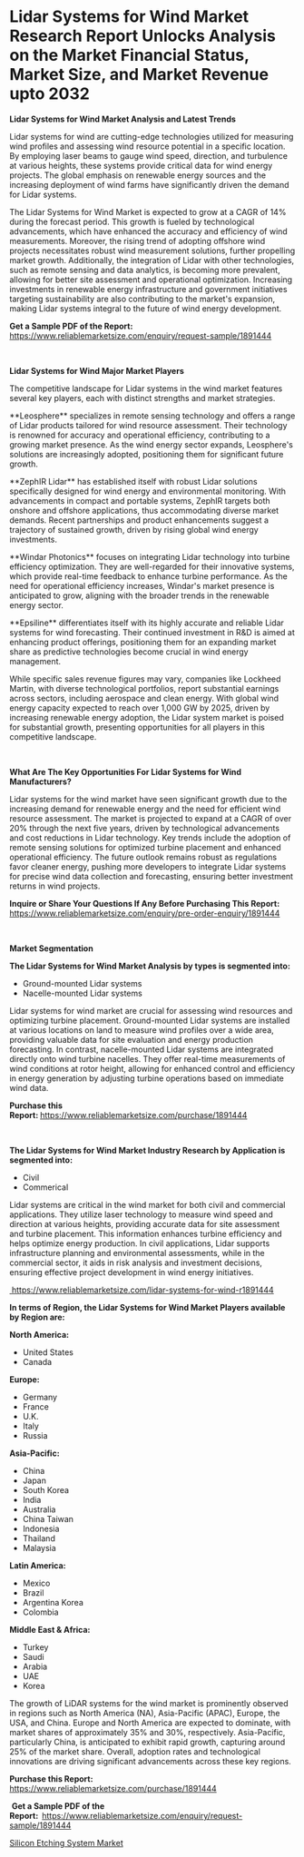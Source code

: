 <p><h1>Lidar Systems for Wind Market Research Report Unlocks Analysis on the Market Financial Status, Market Size, and Market Revenue upto 2032</h1></p><p><strong>Lidar Systems for Wind Market Analysis and Latest Trends</strong></p>
<p><p>Lidar systems for wind are cutting-edge technologies utilized for measuring wind profiles and assessing wind resource potential in a specific location. By employing laser beams to gauge wind speed, direction, and turbulence at various heights, these systems provide critical data for wind energy projects. The global emphasis on renewable energy sources and the increasing deployment of wind farms have significantly driven the demand for Lidar systems.</p><p>The Lidar Systems for Wind Market is expected to grow at a CAGR of 14% during the forecast period. This growth is fueled by technological advancements, which have enhanced the accuracy and efficiency of wind measurements. Moreover, the rising trend of adopting offshore wind projects necessitates robust wind measurement solutions, further propelling market growth. Additionally, the integration of Lidar with other technologies, such as remote sensing and data analytics, is becoming more prevalent, allowing for better site assessment and operational optimization. Increasing investments in renewable energy infrastructure and government initiatives targeting sustainability are also contributing to the market's expansion, making Lidar systems integral to the future of wind energy development.</p></p>
<p><strong>Get a Sample PDF of the Report:&nbsp;</strong> <a href="https://www.reliablemarketsize.com/enquiry/request-sample/1891444?utm_campaign=1939&utm_medium=2&utm_source=Github&utm_content=ia&utm_term=14012025&utm_id=lidar-systems-for-wind">https://www.reliablemarketsize.com/enquiry/request-sample/1891444</a></p>
<p>&nbsp;</p>
<p><strong>Lidar Systems for Wind Major Market Players</strong></p>
<p><p>The competitive landscape for Lidar systems in the wind market features several key players, each with distinct strengths and market strategies.</p><p>**Leosphere** specializes in remote sensing technology and offers a range of Lidar products tailored for wind resource assessment. Their technology is renowned for accuracy and operational efficiency, contributing to a growing market presence. As the wind energy sector expands, Leosphere's solutions are increasingly adopted, positioning them for significant future growth.</p><p>**ZephIR Lidar** has established itself with robust Lidar solutions specifically designed for wind energy and environmental monitoring. With advancements in compact and portable systems, ZephIR targets both onshore and offshore applications, thus accommodating diverse market demands. Recent partnerships and product enhancements suggest a trajectory of sustained growth, driven by rising global wind energy investments.</p><p>**Windar Photonics** focuses on integrating Lidar technology into turbine efficiency optimization. They are well-regarded for their innovative systems, which provide real-time feedback to enhance turbine performance. As the need for operational efficiency increases, Windar's market presence is anticipated to grow, aligning with the broader trends in the renewable energy sector.</p><p>**Epsiline** differentiates itself with its highly accurate and reliable Lidar systems for wind forecasting. Their continued investment in R&D is aimed at enhancing product offerings, positioning them for an expanding market share as predictive technologies become crucial in wind energy management.</p><p>While specific sales revenue figures may vary, companies like Lockheed Martin, with diverse technological portfolios, report substantial earnings across sectors, including aerospace and clean energy. With global wind energy capacity expected to reach over 1,000 GW by 2025, driven by increasing renewable energy adoption, the Lidar system market is poised for substantial growth, presenting opportunities for all players in this competitive landscape.</p></p>
<p>&nbsp;</p>
<p><strong>What Are The Key Opportunities For Lidar Systems for Wind Manufacturers?</strong></p>
<p><p>Lidar systems for the wind market have seen significant growth due to the increasing demand for renewable energy and the need for efficient wind resource assessment. The market is projected to expand at a CAGR of over 20% through the next five years, driven by technological advancements and cost reductions in Lidar technology. Key trends include the adoption of remote sensing solutions for optimized turbine placement and enhanced operational efficiency. The future outlook remains robust as regulations favor cleaner energy, pushing more developers to integrate Lidar systems for precise wind data collection and forecasting, ensuring better investment returns in wind projects.</p></p>
<p><strong>Inquire or Share Your Questions If Any Before Purchasing This Report:</strong> <a href="https://www.reliablemarketsize.com/enquiry/pre-order-enquiry/1891444?utm_campaign=1939&utm_medium=2&utm_source=Github&utm_content=ia&utm_term=14012025&utm_id=lidar-systems-for-wind">https://www.reliablemarketsize.com/enquiry/pre-order-enquiry/1891444</a></p>
<p>&nbsp;</p>
<p><strong>Market Segmentation</strong></p>
<p><strong>The Lidar Systems for Wind Market Analysis by types is segmented into:</strong></p>
<p><ul><li>Ground-mounted Lidar systems</li><li>Nacelle-mounted Lidar systems</li></ul></p>
<p><p>Lidar systems for wind market are crucial for assessing wind resources and optimizing turbine placement. Ground-mounted Lidar systems are installed at various locations on land to measure wind profiles over a wide area, providing valuable data for site evaluation and energy production forecasting. In contrast, nacelle-mounted Lidar systems are integrated directly onto wind turbine nacelles. They offer real-time measurements of wind conditions at rotor height, allowing for enhanced control and efficiency in energy generation by adjusting turbine operations based on immediate wind data.</p></p>
<p><strong>Purchase this Report:&nbsp;</strong><a href="https://www.reliablemarketsize.com/purchase/1891444?utm_campaign=1939&utm_medium=2&utm_source=Github&utm_content=ia&utm_term=14012025&utm_id=lidar-systems-for-wind">https://www.reliablemarketsize.com/purchase/1891444</a></p>
<p>&nbsp;</p>
<p><strong>The Lidar Systems for Wind Market Industry Research by Application is segmented into:</strong></p>
<p><ul><li>Civil</li><li>Commerical</li></ul></p>
<p><p>Lidar systems are critical in the wind market for both civil and commercial applications. They utilize laser technology to measure wind speed and direction at various heights, providing accurate data for site assessment and turbine placement. This information enhances turbine efficiency and helps optimize energy production. In civil applications, Lidar supports infrastructure planning and environmental assessments, while in the commercial sector, it aids in risk analysis and investment decisions, ensuring effective project development in wind energy initiatives.</p></p>
<p><a href="https://www.reliablemarketsize.com/lidar-systems-for-wind-r1891444?utm_campaign=1939&utm_medium=2&utm_source=Github&utm_content=ia&utm_term=14012025&utm_id=lidar-systems-for-wind">&nbsp;https://www.reliablemarketsize.com/lidar-systems-for-wind-r1891444</a></p>
<p><strong>In terms of Region, the Lidar Systems for Wind Market Players available by Region are:</strong></p>
<p>
    <p> <strong> North America: </strong>
        <ul>
            <li>United States</li>
            <li>Canada</li>
        </ul>
        </p> 
    <p> <strong> Europe: </strong>
        <ul>
            <li>Germany</li>
            <li>France</li>
            <li>U.K.</li>
            <li>Italy</li>
            <li>Russia</li>
        </ul>
        </p> 
    <p> <strong> Asia-Pacific: </strong>
        <ul>
            <li>China</li>
            <li>Japan</li>
            <li>South Korea</li>
            <li>India</li>
            <li>Australia</li>
            <li>China Taiwan</li>
            <li>Indonesia</li>
            <li>Thailand</li>
            <li>Malaysia</li>
        </ul>
        </p> 
    <p> <strong> Latin America: </strong>
        <ul>
            <li>Mexico</li>
            <li>Brazil</li>
            <li>Argentina Korea</li>
            <li>Colombia</li>
        </ul>
        </p> 
    <p> <strong> Middle East & Africa: </strong>
        <ul>
            <li>Turkey</li>
            <li>Saudi</li>
            <li>Arabia</li>
            <li>UAE</li>
            <li>Korea</li>
        </ul>
    </p>
    </p>
<p><p>The growth of LiDAR systems for the wind market is prominently observed in regions such as North America (NA), Asia-Pacific (APAC), Europe, the USA, and China. Europe and North America are expected to dominate, with market shares of approximately 35% and 30%, respectively. Asia-Pacific, particularly China, is anticipated to exhibit rapid growth, capturing around 25% of the market share. Overall, adoption rates and technological innovations are driving significant advancements across these key regions.</p></p>
<p><strong>Purchase this Report: </strong><a href="https://www.reliablemarketsize.com/purchase/1891444?utm_campaign=1939&utm_medium=2&utm_source=Github&utm_content=ia&utm_term=14012025&utm_id=lidar-systems-for-wind">https://www.reliablemarketsize.com/purchase/1891444</a></p>
<p>&nbsp;<strong>Get a Sample PDF of the Report:&nbsp;&nbsp;</strong><a href="https://www.reliablemarketsize.com/enquiry/request-sample/1891444?utm_campaign=1939&utm_medium=2&utm_source=Github&utm_content=ia&utm_term=14012025&utm_id=lidar-systems-for-wind">https://www.reliablemarketsize.com/enquiry/request-sample/1891444</a></p>
<p><strong></strong></p>
<p><p><a href="https://github.com/PeterParrish5/Market-Research-Report-List-7/blob/main/silicon-etching-system-market.md?utm_campaign=1939&utm_medium=2&utm_source=Github&utm_content=ia&utm_term=14012025&utm_id=lidar-systems-for-wind">Silicon Etching System Market</a></p></p>